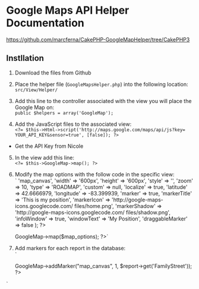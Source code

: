 # Google Maps API Helper Documentation  

https://github.com/marcferna/CakePHP-GoogleMapHelper/tree/CakePHP3  

## Instllation  
1) Download the files from Github  

2) Place the helper file (`GoogleMapsHelper.php`) into the following location:  
`src/View/Helper/`  

3) Add this line to the controller associated with the view you will
place the Google Map on:  
`public $helpers = array('GoogleMap');`  

4) Add the JavaScript files to the associated view:  
`<?= $this->Html->script('http://maps.google.com/maps/api/js?key=
YOUR_API_KEY&sensor=true', [false]); ?>`  
* Get the API Key from Nicole  

5) In the view add this line:  
`<?= $this->GoogleMap->map(); ?>`  

6) Modify the map options with the follow code in the specific view:  
`      <?=
        // Override any of the following default options to customize your map
        $map_options = array(
          'id' => 'map_canvas',
          'width' => '600px',
          'height' => '600px',
          'style' => '',
          'zoom' => 10,
          'type' => 'ROADMAP',
          'custom' => null,
          'localize' => true,
          'latitude' => 42.6666979,
          'longitude' => -83.399939,
          'marker' => true,
          'markerTitle' => 'This is my position',
          'markerIcon' => 'http://google-maps-icons.googlecode.com/
          files/home.png',
          'markerShadow' => 'http://google-maps-icons.googlecode.com/
          files/shadow.png',
          'infoWindow' => true,
          'windowText' => 'My Position',
          'draggableMarker' => false
        );
      ?>
      <?= $this->GoogleMap->map($map_options); ?>`

7) Add markers for each report in the database:  
`<?php foreach ($reports as $report): ?>
    <?= $this->GoogleMap->addMarker("map_canvas", 1,
    $report->get('FamilyStreet')); ?>
<?php endforeach; ?>`  
